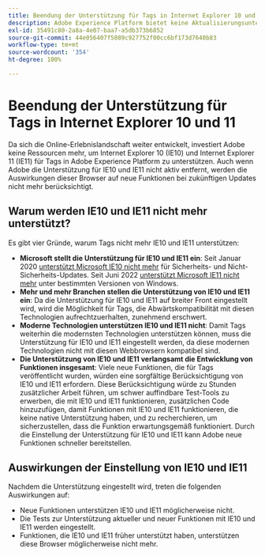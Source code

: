 ```yaml
---
title: Beendung der Unterstützung für Tags in Internet Explorer 10 und 11
description: Adobe Experience Platform bietet keine Aktualisierungsunterstützung mehr für Tags in Internet Explorer 10 und 11.
exl-id: 35491c80-2a8a-4e07-baa7-a5db373b6852
source-git-commit: 44e056407f5089c927752f00cc6bf173d7640b83
workflow-type: tm+mt
source-wordcount: '354'
ht-degree: 100%

---
```


# Beendung der Unterstützung für Tags in Internet Explorer 10 und 11

Da sich die Online-Erlebnislandschaft weiter entwickelt, investiert Adobe keine Ressourcen mehr, um Internet Explorer 10 (IE10) und Internet Explorer 11 (IE11) für Tags in Adobe Experience Platform zu unterstützen. Auch wenn Adobe die Unterstützung für IE10 und IE11 nicht aktiv entfernt, werden die Auswirkungen dieser Browser auf neue Funktionen bei zukünftigen Updates nicht mehr berücksichtigt.

## Warum werden IE10 und IE11 nicht mehr unterstützt?

Es gibt vier Gründe, warum Tags nicht mehr IE10 und IE11 unterstützen:

* **Microsoft stellt die Unterstützung für IE10 und IE11 ein**: Seit Januar 2020 [unterstützt Microsoft IE10 nicht mehr](https://docs.microsoft.com/de-de/lifecycle/announcements/internet-explorer-10-end-of-support) für Sicherheits- und Nicht-Sicherheits-Updates. Seit Juni 2022 [unterstützt Microsoft IE11 nicht mehr](https://docs.microsoft.com/de-de/lifecycle/announcements/internet-explorer-11-end-of-support) unter bestimmten Versionen von Windows.
* **Mehr und mehr Branchen stellen die Unterstützung von IE10 und IE11 ein**: Da die Unterstützung für IE10 und IE11 auf breiter Front eingestellt wird, wird die Möglichkeit für Tags, die Abwärtskompatibilität mit diesen Technologien aufrechtzuerhalten, zunehmend erschwert.
* **Moderne Technologien unterstützen IE10 und IE11 nicht**: Damit Tags weiterhin die modernsten Technologien unterstützen können, muss die Unterstützung für IE10 und IE11 eingestellt werden, da diese modernen Technologien nicht mit diesen Webbrowsern kompatibel sind.
* **Die Unterstützung von IE10 und IE11 verlangsamt die Entwicklung von Funktionen insgesamt**: Viele neue Funktionen, die für Tags veröffentlicht wurden, würden eine sorgfältige Berücksichtigung von IE10 und IE11 erfordern. Diese Berücksichtigung würde zu Stunden zusätzlicher Arbeit führen, um schwer auffindbare Test-Tools zu erwerben, die mit IE10 und IE11 funktionieren, zusätzlichen Code hinzuzufügen, damit Funktionen mit IE10 und IE11 funktionieren, die keine native Unterstützung haben, und zu recherchieren, um sicherzustellen, dass die Funktion erwartungsgemäß funktioniert. Durch die Einstellung der Unterstützung für IE10 und IE11 kann Adobe neue Funktionen schneller bereitstellen.

## Auswirkungen der Einstellung von IE10 und IE11

Nachdem die Unterstützung eingestellt wird, treten die folgenden Auswirkungen auf:

* Neue Funktionen unterstützen IE10 und IE11 möglicherweise nicht.
* Die Tests zur Unterstützung aktueller und neuer Funktionen mit IE10 und IE11 werden eingestellt.
* Funktionen, die IE10 und IE11 früher unterstützt haben, unterstützen diese Browser möglicherweise nicht mehr.
